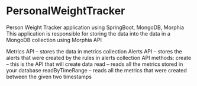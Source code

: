 # PersonalWeightTracker

Person Weight Tracker application using SpringBoot, MongoDB, Morphia
This application is responsible for storing the data into the data in a MongoDB collection using Morphia API 

Metrics API – stores the data in  metrics collection
Alerts API – stores the alerts that were created by the rules in alerts collection
API methods:
create – this is the API that will create data
read – reads all the metrics stored in your database
readByTimeRange – reads all the metrics that were created between the given two timestamps
